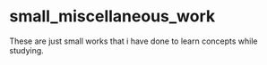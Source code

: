 # small_miscellaneous_work
These are just small works that i have done to learn concepts while studying.
